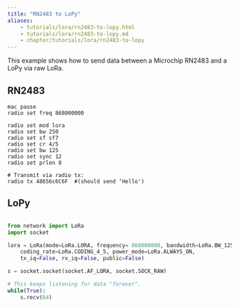 ```yaml
---
title: "RN2483 to LoPy"
aliases:
    - tutorials/lora/rn2483-to-lopy.html
    - tutorials/lora/rn2483-to-lopy.md
    - chapter/tutorials/lora/rn2483-to-lopy
---
```


This example shows how to send data between a Microchip RN2483 and a LoPy via raw LoRa.

## RN2483

```text
mac pause
radio set freq 868000000

radio set mod lora
radio set bw 250
radio set sf sf7
radio set cr 4/5
radio set bw 125
radio set sync 12
radio set prlen 8

# Transmit via radio tx:
radio tx 48656c6C6F  #(should send ‘Hello')
```

## LoPy

```python

from network import LoRa
import socket

lora = LoRa(mode=LoRa.LORA, frequency= 868000000, bandwidth=LoRa.BW_125KHZ, sf=7, preamble=8,
    coding_rate=LoRa.CODING_4_5, power_mode=LoRa.ALWAYS_ON,
    tx_iq=False, rx_iq=False, public=False)

s = socket.socket(socket.AF_LORA, socket.SOCK_RAW)

# This keeps listening for data "forever".
while(True):
    s.recv(64)
```

